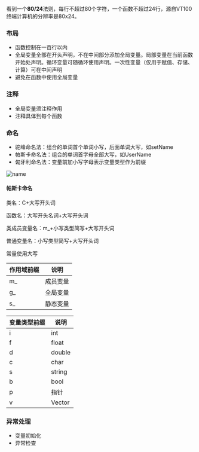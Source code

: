 看到一个**80/24**法则，每行不超过80个字符，一个函数不超过24行，源自VT100终端计算机的分辨率是80x24。

### 布局

- 函数控制在一百行以内
- 全局变量全部在开头声明，不在中间部分添加全局变量。局部变量在当前函数开始处声明。循环变量可随循环使用声明。一次性变量（仅用于赋值、存储、计算）可在中间声明
- 避免在函数中使用全局变量

### 注释

- 全局变量须注释作用
- 注释具体到每个函数



### 命名

- 驼峰命名法：组合的单词首个单词小写，后面单词大写，如setName
- 帕斯卡命名法：组合的单词首字母全部大写，如UserName
- 匈牙利命名法：变量前加小写字母表示变量类型作为前缀

![name](D:\Acer\文档\GitBook\picture\name.png)



#### 帕斯卡命名

类名：C+大写开头词

函数名：大写开头名词+大写开头词

类成员变量名：m_+小写类型简写+大写开头词

普通变量名：小写类型简写+大写开头词

常量使用大写



| 作用域前缀 | 说明     |
| ---------- | -------- |
| m_         | 成员变量 |
| g_         | 全局变量 |
| s_         | 静态变量 |



| 变量类型前缀 | 说明   |
| ------------ | ------ |
| i            | int    |
| f            | float  |
| d            | double |
| c            | char   |
| s            | string |
| b            | bool   |
| p            | 指针   |
| v            | Vector |



### 异常处理

- 变量初始化
- 异常检查

